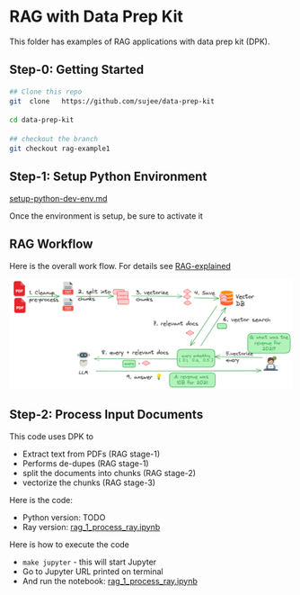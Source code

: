 # RAG with Data Prep Kit

This folder has examples of RAG applications with data prep kit (DPK).

## Step-0: Getting Started

```bash
## Clone this repo
git  clone   https://github.com/sujee/data-prep-kit

cd data-prep-kit

## checkout the branch
git checkout rag-example1
```

## Step-1: Setup Python Environment

[setup-python-dev-env.md](./setup-python-dev-env.md)

Once the environment is setup, be sure to activate it


## RAG Workflow

Here is the overall work flow.  For details see [RAG-explained](./RAG-explained.md)

![](media/rag-overview-2.png)

## Step-2: Process Input Documents

This code uses DPK to 

- Extract text from PDFs (RAG stage-1)
- Performs de-dupes (RAG stage-1)
- split the documents into chunks (RAG stage-2)
- vectorize the chunks (RAG stage-3)

Here is the code: 

- Python version: TODO
- Ray version: [rag_1_process_ray.ipynb](rag_1_process_ray.ipynb)

Here is how to execute the code

- `make jupyter`  - this will start Jupyter
- Go to Jupyter URL printed on terminal
- And run the notebook: [rag_1_process_ray.ipynb](rag_1_process_ray.ipynb)